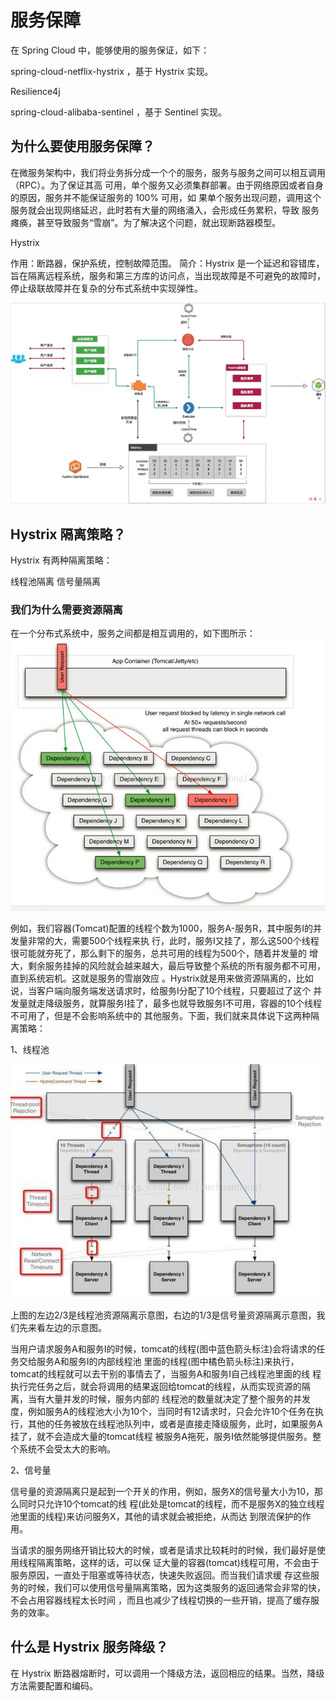 # 服务保障

在 Spring Cloud 中，能够使用的服务保证，如下：

spring-cloud-netflix-hystrix ，基于 Hystrix 实现。

Resilience4j

spring-cloud-alibaba-sentinel ，基于 Sentinel 实现。

## 为什么要使用服务保障？

在微服务架构中，我们将业务拆分成一个个的服务，服务与服务之间可以相互调用（RPC）。为了保证其高
可用，单个服务又必须集群部署。由于网络原因或者自身的原因，服务并不能保证服务的 100% 可用，如
果单个服务出现问题，调用这个服务就会出现网络延迟，此时若有大量的网络涌入，会形成任务累积，导致
服务瘫痪，甚至导致服务“雪崩”。为了解决这个问题，就出现断路器模型。


Hystrix

作用：断路器，保护系统，控制故障范围。
简介：Hystrix 是一个延迟和容错库，旨在隔离远程系统，服务和第三方库的访问点，当出现故障是不可避免的故障时，停止级联故障并在复杂的分布式系统中实现弹性。

![image](https://github.com/williamzhang11/fastframework/blob/master/src/main/java/com/xiu/fastframework/image/hystrix.JPG)

## Hystrix 隔离策略？
Hystrix 有两种隔离策略：

线程池隔离
信号量隔离

### 我们为什么需要资源隔离

在一个分布式系统中，服务之间都是相互调用的，如下图所示：
![image](https://github.com/williamzhang11/fastframework/blob/master/src/main/java/com/xiu/fastframework/image/whyresourceisolation.jpg)

例如，我们容器(Tomcat)配置的线程个数为1000，服务A-服务R，其中服务I的并发量非常的大，需要500个线程来执
行，此时，服务I又挂了，那么这500个线程很可能就夯死了，那么剩下的服务，总共可用的线程为500个，随着并发量的
增大，剩余服务挂掉的风险就会越来越大，最后导致整个系统的所有服务都不可用，直到系统宕机。这就是服务的雪崩效应
。Hystrix就是用来做资源隔离的，比如说，当客户端向服务端发送请求时，给服务I分配了10个线程，只要超过了这个
并发量就走降级服务，就算服务I挂了，最多也就导致服务I不可用，容器的10个线程不可用了，但是不会影响系统中的
其他服务。下面，我们就来具体说下这两种隔离策略：

1、线程池

![image](https://github.com/williamzhang11/fastframework/blob/master/src/main/java/com/xiu/fastframework/image/threadpoolisolation.jpg)

上图的左边2/3是线程池资源隔离示意图，右边的1/3是信号量资源隔离示意图，我们先来看左边的示意图。


当用户请求服务A和服务I的时候，tomcat的线程(图中蓝色箭头标注)会将请求的任务交给服务A和服务I的内部线程池
里面的线程(图中橘色箭头标注)来执行，tomcat的线程就可以去干别的事情去了，当服务A和服务I自己线程池里面的线
程执行完任务之后，就会将调用的结果返回给tomcat的线程，从而实现资源的隔离，当有大量并发的时候，服务内部的
线程池的数量就决定了整个服务的并发度，例如服务A的线程池大小为10个，当同时有12请求时，只会允许10个任务在执
行，其他的任务被放在线程池队列中，或者是直接走降级服务，此时，如果服务A挂了，就不会造成大量的tomcat线程
被服务A拖死，服务I依然能够提供服务。整个系统不会受太大的影响。


2、信号量

信号量的资源隔离只是起到一个开关的作用，例如，服务X的信号量大小为10，那么同时只允许10个tomcat的线
程(此处是tomcat的线程，而不是服务X的独立线程池里面的线程)来访问服务X，其他的请求就会被拒绝，从而达
到限流保护的作用。


当请求的服务网络开销比较大的时候，或者是请求比较耗时的时候，我们最好是使用线程隔离策略，这样的话，可以保
证大量的容器(tomcat)线程可用，不会由于服务原因，一直处于阻塞或等待状态，快速失败返回。而当我们请求缓
存这些服务的时候，我们可以使用信号量隔离策略，因为这类服务的返回通常会非常的快，不会占用容器线程太长时间
，而且也减少了线程切换的一些开销，提高了缓存服务的效率。



## 什么是 Hystrix 服务降级？

在 Hystrix 断路器熔断时，可以调用一个降级方法，返回相应的结果。当然，降级方法需要配置和编码。


